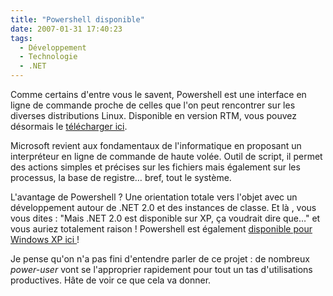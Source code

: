 ```yaml
---
title: "Powershell disponible"
date: 2007-01-31 17:40:23
tags:
  - Développement
  - Technologie
  - .NET
---
```


Comme certains d'entre vous le savent, Powershell est une interface en ligne de commande proche de celles que l'on peut rencontrer sur les diverses distributions Linux. Disponible en version RTM, vous pouvez désormais le [télécharger ici](http://www.microsoft.com/fr-fr/download/details.aspx?id=23200).

<!-- more -->

Microsoft revient aux fondamentaux de l'informatique en proposant un interpréteur en ligne de commande de haute volée. Outil de script, il permet des actions simples et précises sur les fichiers mais également sur les processus, la base de registre… bref, tout le système.

L'avantage de Powershell&nbsp;? Une orientation totale vers l'objet avec un développement autour de .NET 2.0 et des instances de classe. Et là , vous vous dites&nbsp;: "Mais .NET 2.0 est disponible sur XP, ça voudrait dire que…" et vous auriez totalement raison&nbsp;! Powershell est également [disponible pour Windows XP ici&nbsp;](http://www.microsoft.com/fr-fr/download/details.aspx?id=9591)!

Je pense qu'on n'a pas fini d'entendre parler de ce projet : de nombreux <em lang="en">power-user</em> vont se l'approprier rapidement pour tout un tas d'utilisations productives. Hâte de voir ce que cela va donner.
